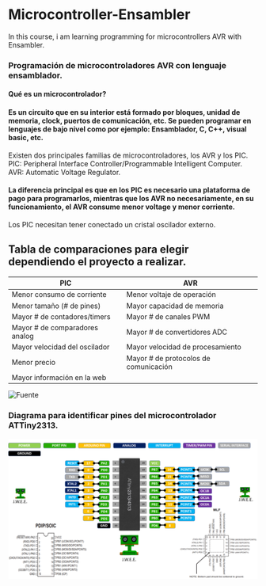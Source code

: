 # Microcontroller-Ensambler
In this course, i am learning programming for microcontrollers AVR with Ensambler.
### Programación de microcontroladores AVR con lenguaje ensamblador.
#### Qué es un microcontrolador?
#### Es un circuito que en su interior está formado por bloques, unidad de memoria, clock, puertos de comunicación, etc. Se pueden programar en lenguajes de bajo nivel como por ejemplo: Ensamblador, C, C++, visual basic, etc.
Existen dos principales familias de microcontroladores, los AVR y los PIC.
PIC: Peripheral Interface Controller/Programmable Intelligent Computer.
AVR: Automatic Voltage Regulator.

#### La diferencia principal es que en los PIC es necesario una plataforma de pago para programarlos, mientras que los AVR no necesariamente, en su funcionamiento, el AVR consume menor voltage y menor corriente.
Los PIC necesitan tener conectado un cristal oscilador externo.

## Tabla de comparaciones para elegir dependiendo el proyecto a realizar.

PIC  | AVR 
------------- | -------------
Menor consumo de corriente  | Menor voltaje de operación
Menor tamaño (# de pines)  | Mayor capacidad de memoria
Mayor # de contadores/timers  | Mayor # de canales PWM
Mayor # de comparadores analog  | Mayor # de convertidores ADC
Mayor velocidad del oscilador  | Mayor velocidad de procesamiento
Menor precio  | Mayor # de protocolos de comunicación
Mayor información en la web  |

![**Fuente**](https://www.youtube.com/@JNorbertoMartinez)

### Diagrama para identificar pines del microcontrolador ATTiny2313.
![](https://github.com/jwilliamsee/Microcontroller-Ensambler/blob/main/Drawings-Schematic/PIN-ATTiny2313.png?raw=true)
